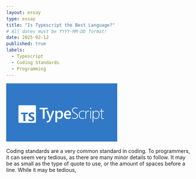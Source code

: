 ```yaml
---
layout: essay
type: essay
title: "Is Typescript the Best Language?"
# All dates must be YYYY-MM-DD format!
date: 2025-02-12
published: true
labels:
  - Typescript
  - Coding Standards
  - Programming
---
```


<img width="300px" class="rounded float-start pe-4" src="../img/TypeScriptLogo.png">

Coding standards are a very common standard in coding. To programmers, it can seem very tedious, as there are many minor details to follow. It may be as small as the type of quote to use, or the amount of spaces before a line. While it may be tedious,